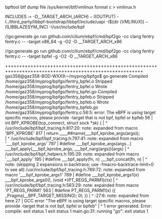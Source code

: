 bpftool btf dump file /sys/kernel/btf/vmlinux format c > vmlinux.h


INCLUDES := -D__TARGET_ARCH_$(ARCH) -I$(OUTPUT) -I../third_party/libbpf-bootstrap/libbpf/include/uapi -I$(dir $(VMLINUX)) -I$(LIBBLAZESYM_INC) -I/usr/include/bpf

//go:generate go run github.com/cilium/ebpf/cmd/bpf2go -cc clang fentry fentry.c -- -target x86_64 -g -O2 -D __TARGET_ARCH_x86

//go:generate go run github.com/cilium/ebpf/cmd/bpf2go -cc clang fentry fentry.c -- -target bpfel -g -O2 -D __TARGET_ARCH_x86




+++++++++++++++++++++++++++++++++++++++++++++++++++++++++++++++++++++++++++++++++++++++++++++++++++++++
gaz358@gaz358-BOD-WXX9:~/myprog/bpfgo$ go generate
Compiled /home/gaz358/myprog/bpfgo/fentry_bpfel.o
Stripped /home/gaz358/myprog/bpfgo/fentry_bpfel.o
Wrote /home/gaz358/myprog/bpfgo/fentry_bpfel.go
Compiled /home/gaz358/myprog/bpfgo/fentry_bpfeb.o
Stripped /home/gaz358/myprog/bpfgo/fentry_bpfeb.o
Wrote /home/gaz358/myprog/bpfgo/fentry_bpfeb.go
/home/gaz358/myprog/bpfgo/fentry.c:56:5: error: The eBPF is using target specific macros, please provide -target that is not bpf, bpfel or bpfeb
   56 | int BPF_KPROBE(tcp_connect, struct sock *sk) {
      |     ^
/usr/include/bpf/bpf_tracing.h:817:20: note: expanded from macro 'BPF_KPROBE'
  817 |         return ____##name(___bpf_kprobe_args(args));                        \
      |                           ^
/usr/include/bpf/bpf_tracing.h:797:41: note: expanded from macro '___bpf_kprobe_args'
  797 | #define ___bpf_kprobe_args(args...)     ___bpf_apply(___bpf_kprobe_args, ___bpf_narg(args))(args)
      |                                         ^
/usr/include/bpf/bpf_helpers.h:195:29: note: expanded from macro '___bpf_apply'
  195 | #define ___bpf_apply(fn, n) ___bpf_concat(fn, n)
      |                             ^
note: (skipping 2 expansions in backtrace; use -fmacro-backtrace-limit=0 to see all)
/usr/include/bpf/bpf_tracing.h:789:72: note: expanded from macro '___bpf_kprobe_args1'
  789 | #define ___bpf_kprobe_args1(x)          ___bpf_kprobe_args0(), (void *)PT_REGS_PARM1(ctx)
      |                                                                        ^
/usr/include/bpf/bpf_tracing.h:563:29: note: expanded from macro 'PT_REGS_PARM1'
  563 | #define PT_REGS_PARM1(x) ({ _Pragma(__BPF_TARGET_MISSING); 0l; })
      |                             ^
<scratch space>:27:6: note: expanded from here
   27 |  GCC error "The eBPF is using target specific macros, please provide -target that is not bpf, bpfel or bpfeb"
      |      ^
1 error generated.
Error: compile: exit status 1
exit status 1
main.go:31: running "go": exit status 1

